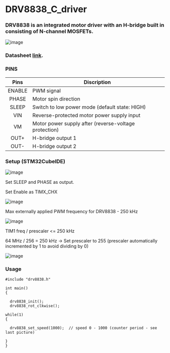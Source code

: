 # DRV8838_C_driver



### DRV8838 is an integrated motor driver with an H-bridge built in consisting of N-channel MOSFETs.


![image](https://github.com/jmamej/DRV8838_C_driver/assets/57408600/c3f6cbbe-6402-45bf-9830-1afb7201186b)

### Datasheet [link](https://www.ti.com/lit/ds/symlink/drv8838.pdf).

### PINS

| Pins          | Discription                                           |
|:-------------:| ----------------------------------------------------- |
| ENABLE        | PWM signal                                            |
| PHASE         | Motor spin direction                                  |
| SLEEP         | Switch to low power mode (default state: HIGH)        |
| VIN           | Reverse-protected motor power supply input            |
| VM            | Motor power supply after (reverse-voltage protection) |
| OUT+          | H-bridge output 1                                     |
| OUT-          | H-bridge output 2                                     |

### Setup (STM32CubeIDE)

![image](https://github.com/jmamej/DRV8838_C_driver/assets/57408600/c434c17c-8905-4b94-b655-c63ba359fbb5)


Set SLEEP and PHASE as output.

Set Enable as TIMX_CHX

![image](https://github.com/jmamej/DRV8838_C_driver/assets/57408600/9a51b1c8-bdfc-4a65-a46c-2170e872cc50)

Max externally applied PWM frequency for DRV8838 - 250 kHz

![image](https://github.com/jmamej/DRV8838_C_driver/assets/57408600/49a7eeca-c6ad-4d43-9d99-5f80d5973634)

TIM1 freq / prescaler <= 250 kHz

64 MHz / 256 = 250 kHz -> Set prescaler to 255 (prescaler automatically incremented by 1 to avoid dividing by 0)


![image](https://github.com/jmamej/DRV8838_C_driver/assets/57408600/a56ccdb7-0de4-483d-ada5-c82c18bb52a6)


### Usage

```
#include "drv8838.h"

int main()
{

  drv8838_init();
  drv8838_rot_clkwise();

while(1)
{

  drv8838_set_speed(1000);  // speed 0 - 1000 (counter period - see last picture)

}
}
```







